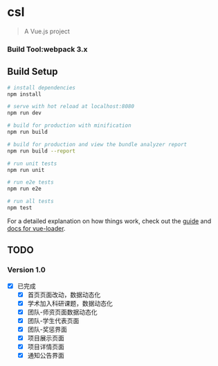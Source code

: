 # csl

> A Vue.js project

### Build Tool:webpack 3.x  


## Build Setup

``` bash
# install dependencies
npm install

# serve with hot reload at localhost:8080
npm run dev

# build for production with minification
npm run build

# build for production and view the bundle analyzer report
npm run build --report

# run unit tests
npm run unit

# run e2e tests
npm run e2e

# run all tests
npm test
```

For a detailed explanation on how things work, check out the [guide](http://vuejs-templates.github.io/webpack/) and [docs for vue-loader](http://vuejs.github.io/vue-loader).

## TODO

### Version 1.0
- [X] 已完成
    - [X] 首页页面改动，数据动态化
    - [X] 学术加入科研课题，数据动态化
    - [X] 团队-师资页面数据动态化
    - [X] 团队-学生代表页面
    - [x] 团队-奖惩界面
    - [x] 项目展示页面
    - [x] 项目详情页面
    - [x] 通知公告界面